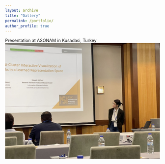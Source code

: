 ```yaml
---
layout: archive
title: "Gallery"
permalink: /portfolio/
author_profile: true
---
```



Presentation at ASONAM in Kusadasi, Turkey 
 <br/><img src='/images/ASONAM2023.JPG'>

